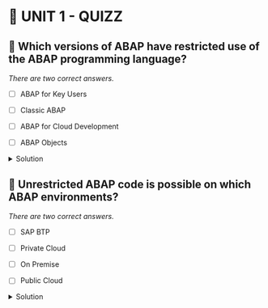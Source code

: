 # 🌸 UNIT 1 - QUIZZ

## 💮 Which versions of ABAP have restricted use of the ABAP programming language?

_There are two correct answers._

- [ ] ABAP for Key Users

- [ ] Classic ABAP

- [ ] ABAP for Cloud Development

- [ ] ABAP Objects

<details>
  <summary>Solution</summary>

- [x] ABAP for Key Users

- [ ] Classic ABAP

- [x] ABAP for Cloud Development

- [ ] ABAP Objects

</details>

## 💮 Unrestricted ABAP code is possible on which ABAP environments?

_There are two correct answers._

- [ ] SAP BTP

- [ ] Private Cloud

- [ ] On Premise

- [ ] Public Cloud

<details>
  <summary>Solution</summary>

- [ ] SAP BTP

- [x] Private Cloud

- [x] On Premise

- [ ] Public Cloud

</details>
